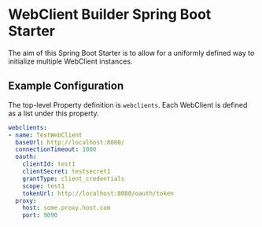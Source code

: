 # WebClient Builder Spring Boot Starter #

The aim of this Spring Boot Starter is to allow for a uniformly defined way to initialize multiple WebClient instances. 

## Example Configuration ## 

The top-level Property definition is `webclients`. Each WebClient is defined as a list under this property.
```yaml
webclients:
- name: TestWebClient
  baseUrl: http://localhost:8080/
  connectionTimeout: 1000
  oauth:
    clientId: test1
    clientSecret: testsecret1
    grantType: client_credentials
    scope: test1
    tokenUrl: http://localhost:8080/oauth/token
  proxy:
    host: some.proxy.host.com
    port: 9090
```

